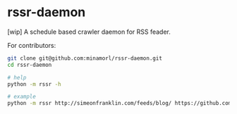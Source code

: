 # rssr-daemon

[wip] A schedule based crawler daemon for RSS feader.

For contributors:
```sh
git clone git@github.com:minamorl/rssr-daemon.git 
cd rssr-daemon

# help
python -m rssr -h

# example
python -m rssr http://simeonfranklin.com/feeds/blog/ https://github.com/fredrikstolpe/RenoiseGuru/commits/master.atom
```
